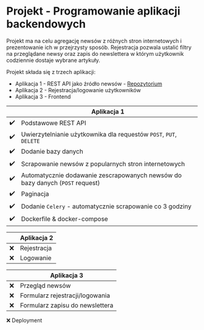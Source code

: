 
# Projekt - Programowanie aplikacji backendowych

Projekt ma na celu agregację newsów z różnych stron internetowych i prezentowanie ich w przejrzysty sposób. Rejestracja pozwala ustalić filtry na przeglądane newsy oraz zapis do newslettera w którym użytkownik codziennie dostaje wybrane artykuły.

Projekt składa się z trzech aplikacji:
- Aplikacja 1 - REST API jako źródło newsów - [Repozytorium](https://github.com/bartosz121/news-scraper-api)
- Aplikacja 2 - Rejestracja/logowanie użytkowników
- Aplikacja 3 - Frontend

|   |Aplikacja 1|
|:-:|---|
|:heavy_check_mark:| Podstawowe REST API  |
|:heavy_check_mark:| Uwierzytelnianie użytkownika dla requestów `POST`, `PUT`, `DELETE`  |
|:heavy_check_mark:| Dodanie bazy danych |
|:heavy_check_mark:| Scrapowanie newsów z popularnych stron internetowych |
|:heavy_check_mark:| Automatycznie dodawanie zescrapowanych newsów do bazy danych (`POST` request)  |
|:heavy_check_mark:| Paginacja |
|:heavy_check_mark:| Dodanie `Celery` - automatycznie scrapowanie co 3 godziny |
|:heavy_check_mark:| Dockerfile & docker-compose |

|   |Aplikacja 2|
|---|---|
|:x:|Rejestracja|
|:x:|Logowanie|

|   |Aplikacja 3|
|---|---|
|:x:|Przegląd newsów|
|:x:|Formularz rejestracji/logowania|
|:x:|Formularz zapisu do newslettera|

:x: Deployment
